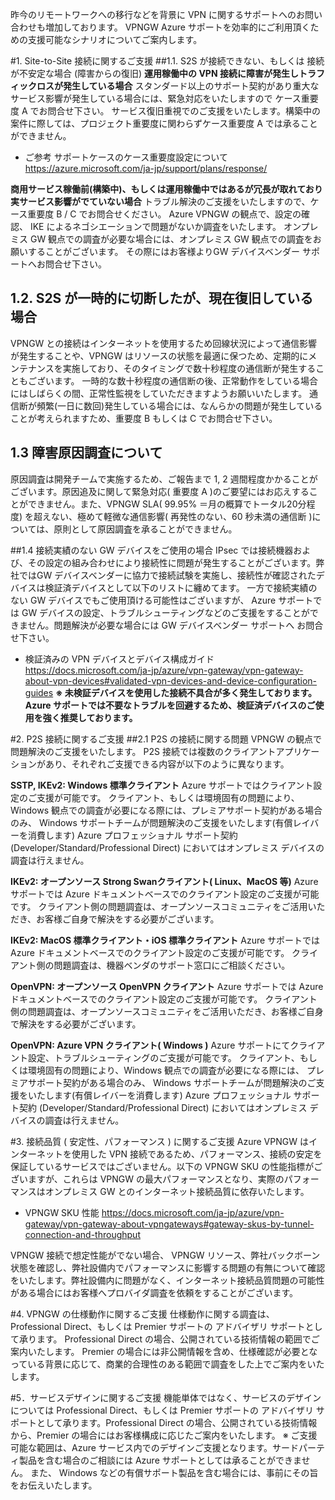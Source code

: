 昨今のリモートワークへの移行などを背景に VPN に関するサポートへのお問い合わせも増加しております。
VPNGW  Azure サポートを効率的にご利用頂くための支援可能なシナリオについてご案内します。

#1.	Site-to-Site 接続に関するご支援
##1.1. S2S が接続できない、もしくは 接続が不安定な場合 (障害からの復旧)
__運用稼働中の VPN 接続に障害が発生しトラフィックロスが発生している場合__
スタンダード以上のサポート契約があり重大なサービス影響が発生している場合には、緊急対応をいたしますので ケース重要度 A でお問合せ下さい。
サービス復旧重視でのご支援をいたします。構築中の案件に際しては、プロジェクト重要度に関わらずケース重要度 A では承ることができません。

* ご参考 サポートケースのケース重要度設定について
https://azure.microsoft.com/ja-jp/support/plans/response/
 
__商用サービス稼働前(構築中)、もしくは運用稼働中ではあるが冗長が取れており実サービス影響がでていない場合__
トラブル解決のご支援をいたしますので、ケース重要度 B / C でお問合せください。 
Azure VPNGW の観点で、設定の確認、 IKE によるネゴシエーションで問題がないか調査をいたします。
オンプレミス GW 観点での調査が必要な場合には、オンプレミス GW 観点での調査をお願いすることがございます。
その際にはお客様よりGW デバイスベンダー サポートへお問合せ下さい。
 
## 1.2. S2S が一時的に切断したが、現在復旧している場合
VPNGW との接続はインターネットを使用するため回線状況によって通信影響が発生することや、VPNGW はリソースの状態を最適に保つため、定期的にメンテナンスを実施しており、そのタイミングで数十秒程度の通信断が発生することもございます。
一時的な数十秒程度の通信断の後、正常動作をしている場合にはしばらくの間、正常性監視をしていただきますようお願いいたします。
通信断が頻繁(一日に数回)発生している場合には、なんらかの問題が発生していることが考えられますため、重要度 B もしくは C でお問合せ下さい。

## 1.3 障害原因調査について
原因調査は開発チームで実施するため、ご報告まで 1, 2 週間程度かかることがございます。原因追及に関して緊急対応( 重要度 A )のご要望にはお応えすることができません。また、VPNGW SLA( 99.95% ＝月の概算でトータル20分程度) を超えない、極めて軽微な通信影響( 再発性のない、60 秒未満の通信断 )については、原則として原因調査を承ることができません。



##1.4 接続実績のない GW デバイスをご使用の場合
IPsec では接続機器および、その設定の組み合わせにより接続性に問題が発生することがございます。弊社ではGW デバイスベンダーに協力で接続試験を実施し、接続性が確認されたデバイスは検証済デバイスとして以下のリストに纏めてます。
一方で接続実績のない GW デバイスでもご使用頂ける可能性はございますが、 Azure サポートでは GW デバイスの設定、トラブルシューティングなどのご支援をすることができません。問題解決が必要な場合には GW デバイスベンダー サポートへ お問合せ下さい。

* 検証済みの VPN デバイスとデバイス構成ガイド
https://docs.microsoft.com/ja-jp/azure/vpn-gateway/vpn-gateway-about-vpn-devices#validated-vpn-devices-and-device-configuration-guides
__※ 未検証デバイスを使用した接続不具合が多く発生しております。
Azure サポートでは不要なトラブルを回避するため、検証済デバイスのご使用を強く推奨しております。__

#2.	P2S 接続に関するご支援
##2.1 P2S の接続に関する問題
VPNGW の観点で問題解決のご支援をいたします。
P2S 接続では複数のクライアントアプリケーションがあり、それぞれご支援できる内容が以下のように異なります。

__SSTP, IKEv2: Windows 標準クライアント__
Azure サポートではクライアント設定のご支援が可能です。
クライアント、もしくは環境固有の問題により、Windows 観点での調査が必要になる際には、プレミアサポート契約がある場合のみ、 Windows サポートチームが問題解決のご支援をいたします(有償レイバーを消費します)
Azure プロフェッショナル サポート契約 (Developer/Standard/Professional Direct) においてはオンプレミス デバイスの調査は行えません。

__IKEv2: オープンソース  Strong Swanクライアント( Linux、MacOS 等)__
Azure サポートでは Azure ドキュメントベースでのクライアント設定のご支援が可能です。
クライアント側の問題調査は、オープンソースコミュニティをご活用いただき、お客様ご自身で解決をする必要がございます。

__IKEv2: MacOS 標準クライアント・iOS 標準クライアント__
Azure サポートでは Azure ドキュメントベースでのクライアント設定のご支援が可能です。
クライアント側の問題調査は、機器ベンダのサポート窓口にご相談ください。

__OpenVPN: オープンソース OpenVPN クライアント__
Azure サポートでは Azure ドキュメントベースでのクライアント設定のご支援が可能です。
クライアント側の問題調査は、オープンソースコミュニティをご活用いただき、お客様ご自身で解決をする必要がございます。
 
__OpenVPN: Azure VPN クライアント( Windows )__
Azure サポートにてクライアント設定、トラブルシューティングのご支援が可能です。
     クライアント、もしくは環境固有の問題により、Windows 観点での調査が必要になる際には、
プレミアサポート契約がある場合のみ、 Windows サポートチームが問題解決のご支援をいたします(有償レイバーを消費します)
Azure プロフェッショナル サポート契約 (Developer/Standard/Professional Direct) においてはオンプレミス デバイスの調査は行えません。
 
#3.	接続品質 ( 安定性、パフォーマンス ) に関するご支援
Azure VPNGW はインターネットを使用した VPN 接続であるため、パフォーマンス、接続の安定を保証しているサービスではございません。以下の VPNGW SKU の性能指標がございますが、これらは VPNGW の最大パフォーマンスとなり、実際のパフォーマンスはオンプレミス GW とのインターネット接続品質に依存いたします。
 
* VPNGW SKU 性能
https://docs.microsoft.com/ja-jp/azure/vpn-gateway/vpn-gateway-about-vpngateways#gateway-skus-by-tunnel-connection-and-throughput

VPNGW 接続で想定性能がでない場合、 VPNGW リソース、弊社バックボーン状態を確認し、弊社設備内でパフォーマンスに影響する問題の有無について確認をいたします。弊社設備内に問題がなく、インターネット接続品質問題の可能性がある場合にはお客様へプロバイダ調査を依頼をすることがございます。
 
#4. VPNGW の仕様動作に関するご支援
仕様動作に関する調査は、Professional Direct、もしくは Premier サポートの アドバイザリ サポートとして承ります。
Professional Direct の場合、公開されている技術情報の範囲でご案内いたします。
Premier の場合には非公開情報を含め、仕様確認が必要となっている背景に応じて、商業的合理性のある範囲で調査をした上でご案内をいたします。
 
#5．サービスデザインに関するご支援
機能単体ではなく、サービスのデザインについては Professional Direct、もしくは Premier サポートの アドバイザリ サポートとして承ります。Professional Direct の場合、公開されている技術情報から、Premier の場合にはお客様構成に応じたご案内をいたします。
※ ご支援可能な範囲は、Azure サービス内でのデザインご支援となります。サードパーティ製品を含む場合のご相談には Azure サポートとしては承ることができません。
また、 Windows などの有償サポート製品を含む場合には、事前にその旨をお伝えいたします。
